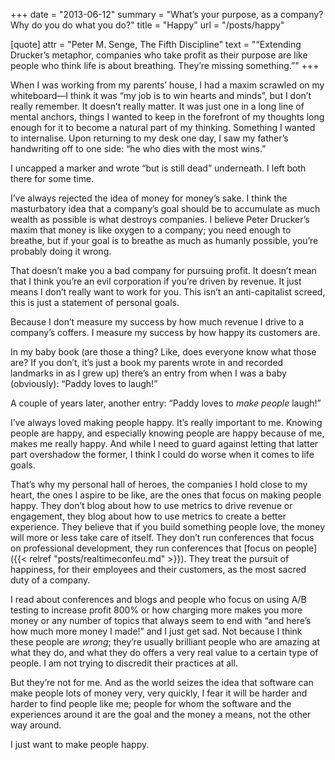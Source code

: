 +++
date = "2013-06-12"
summary = "What’s your purpose, as a company? Why do you do what you do?"
title = "Happy"
url = "/posts/happy"

[quote]
attr = "Peter M. Senge, The Fifth Discipline"
text = "“Extending Drucker’s metaphor, companies who take profit as their purpose are like people who think life is about breathing. They’re missing something.”"
+++

When I was working from my parents’ house, I had a maxim scrawled on my whiteboard—I think it was “my job is to win hearts and minds”, but I don’t really remember. It doesn’t really matter. It was just one in a long line of mental anchors, things I wanted to keep in the forefront of my thoughts long enough for it to become a natural part of my thinking. Something I wanted to internalise. Upon returning to my desk one day, I saw my father’s handwriting off to one side: “he who dies with the most wins.”

I uncapped a marker and wrote “but is still dead” underneath. I left both there for some time.

I’ve always rejected the idea of money for money’s sake. I think the masturbatory idea that a company’s goal should be to accumulate as much wealth as possible is what destroys companies. I believe Peter Drucker’s maxim that money is like oxygen to a company; you need enough to breathe, but if your goal is to breathe as much as humanly possible, you’re probably doing it wrong.

That doesn’t make you a bad company for pursuing profit. It doesn’t mean that I think you’re an evil corporation if you’re driven by revenue. It just means I don’t really want to work for you. This isn’t an anti-capitalist screed, this is just a statement of personal goals.

Because I don’t measure my success by how much revenue I drive to a company’s coffers. I measure my success by how happy its customers are.

In my baby book (are those a thing? Like, does everyone know what those are? If you don’t, it’s just a book my parents wrote in and recorded landmarks in as I grew up) there’s an entry from when I was a baby (obviously): “Paddy loves to laugh!”

A couple of years later, another entry: “Paddy loves to _make people_ laugh!”

I’ve always loved making people happy. It’s really important to me. Knowing people are happy, and especially knowing people are happy because of me, makes me really happy. And while I need to guard against letting that latter part overshadow the former, I think I could do worse when it comes to life goals.

That’s why my personal hall of heroes, the companies I hold close to my heart, the ones I aspire to be like, are the ones that focus on making people happy. They don’t blog about how to use metrics to drive revenue or engagement, they blog about how to use metrics to create a better experience. They believe that if you build something people love, the money will more or less take care of itself. They don’t run conferences that focus on professional development, they run conferences that [focus on people]({{< relref "posts/realtimeconfeu.md" >}}). They treat the pursuit of happiness, for their employees and their customers, as the most sacred duty of a company.

I read about conferences and blogs and people who focus on using A/B testing to increase profit 800% or how charging more makes you more money or any number of topics that always seem to end with “and here’s how much more money I made!” and I just get sad. Not because I think these people are _wrong_; they’re usually brilliant people who are amazing at what they do, and what they do offers a very real value to a certain type of people. I am not trying to discredit their practices at all.

But they’re not for me. And as the world seizes the idea that software can make people lots of money very, very quickly, I fear it will be harder and harder to find people like me; people for whom the software and the experiences around it are the goal and the money a means, not the other way around.

I just want to make people happy.
